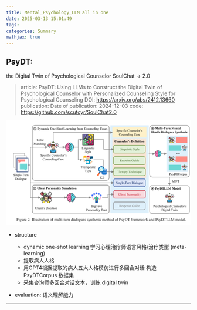```yaml
---
title: Mental_Psychology_LLM all in one
date: 2025-03-13 15:01:49
tags: 
categories: Summary
mathjax: true
---
```



<!-- more -->

## PsyDT: 

the Digital Twin of Psychological Counselor
SoulChat -> 2.0


> article: PsyDT: Using LLMs to Construct the Digital Twin of Psychological Counselor with Personalized Counseling Style for Psychological Counseling
> DOI: https://arxiv.org/abs/2412.13660
> publication: 
> Date of publication: 2024-12-03
> code: https://github.com/scutcyr/SoulChat2.0

![alt text](Mental-Psychology-LLM\PsyDT.png)

* structure
    * dynamic one-shot learning
        学习心理治疗师语言风格/治疗类型 (meta-learning)
    * 提取病人人格
    * 用GPT4根据提取的病人五大人格模仿进行多回合对话
        构造 PsyDTCorpus 数据集
    * 采集咨询师多回合对话文本，训练 digital twin

* evaluation: 语义理解能力

---
